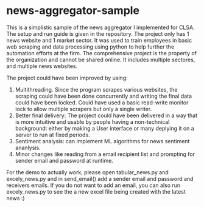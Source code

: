 # news-aggregator-sample
This is a simplistic sample of the news aggregator I implemented for CLSA. The setup and run guide is given in the repository. The project only has 1 news website and 1 market sector. It was used to train employees in basic web scraping and data processing using python to help further the automation efforts at the firm. The comprehensive project is the property of the organization and cannot be shared online. It includes multiple sectores, and multiple news websites.

The project could have been improved by using:
1. Multithreading. Since the program scrapes various websites, the scraping could have been done concurrently and writing the final data could have been locked. Could have used a basic read-write monitor lock to allow multiple scrapers but only a single writer.
2. Better final delivery: The project could have been delivered in a way that is more intuitive and usable by people having a non-technical background: either by making a User interface or many deplying it on a server to run at fixed periods.
3. Sentiment analysis: can implement ML algorithms for news sentiment ananlysis.
4. Minor changes like reading from a email recipient list and prompting for sender email and password at runtime.

For the demo to actually work, please open tabular_news.py and excely_news.py and in send_email() add a sender email and password and receivers emails. If you do not want to add an email, you can also run excely_news.py to see the a new excel file being created with the latest news :)
